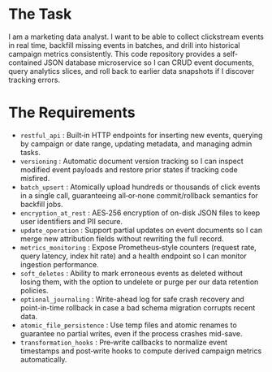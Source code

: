 # The Task

I am a marketing data analyst. I want to be able to collect clickstream events in real time, backfill missing events in batches, and drill into historical campaign metrics consistently. This code repository provides a self‐contained JSON database microservice so I can CRUD event documents, query analytics slices, and roll back to earlier data snapshots if I discover tracking errors.

# The Requirements

* `restful_api` : Built‐in HTTP endpoints for inserting new events, querying by campaign or date range, updating metadata, and managing admin tasks.
* `versioning` : Automatic document version tracking so I can inspect modified event payloads and restore prior states if tracking code misfired.
* `batch_upsert` : Atomically upload hundreds or thousands of click events in a single call, guaranteeing all‐or‐none commit/rollback semantics for backfill jobs.
* `encryption_at_rest` : AES‐256 encryption of on-disk JSON files to keep user identifiers and PII secure.
* `update_operation` : Support partial updates on event documents so I can merge new attribution fields without rewriting the full record.
* `metrics_monitoring` : Expose Prometheus‐style counters (request rate, query latency, index hit rate) and a health endpoint so I can monitor ingestion performance.
* `soft_deletes` : Ability to mark erroneous events as deleted without losing them, with the option to undelete or purge per our data retention policies.
* `optional_journaling` : Write-ahead log for safe crash recovery and point-in-time rollback in case a bad schema migration corrupts recent data.
* `atomic_file_persistence` : Use temp files and atomic renames to guarantee no partial writes, even if the process crashes mid-save.
* `transformation_hooks` : Pre‐write callbacks to normalize event timestamps and post‐write hooks to compute derived campaign metrics automatically.